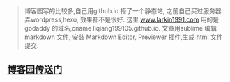 > 博客园写的比较多,自己用github.io 搭了一个静态站, 之前自己买过服务器弄wordpress,hexo, 效果都不是很好.
> 这里 www.larkin1991.com 用的是 godaddy 的域名,cname liqiang199105.github.io. 
> 文章用sublime 编辑 markdown 文件, 安装 Markdown Editor, Previewer 插件,生成 html 文件提交.

 

 ## [博客园传送门](www.cnblogs.com/larkin1991/)